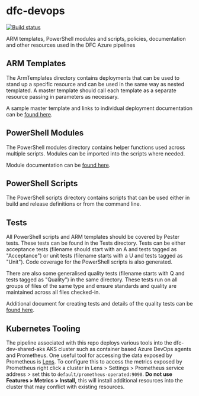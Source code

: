 # dfc-devops

[![Build status](https://sfa-gov-uk.visualstudio.com/Digital%20First%20Careers/_apis/build/status/DFC%20Shared/dfc-devops?branchName=master)](https://sfa-gov-uk.visualstudio.com/Digital%20First%20Careers/_build/latest?definitionId=1301)  

ARM templates, PowerShell modules and scripts, policies, documentation and other resources used in the DFC Azure pipelines

## ARM Templates

The ArmTemplates directory contains deployments that can be used to stand up a specific resource and can be used in the same way as nested templated.
A master template should call each template as a separate resource passing in parameters as necessary.

A sample master template and links to individual deployment documentation can be [found here](ArmTemplates/README.md).

## PowerShell Modules

The PowerShell modules directory contains helper functions used across multiple scripts.
Modules can be imported into the scripts where needed.

Module documentation can be [found here](PSModules/README.md).

## PowerShell Scripts

The PowerShell scripts directory contains scripts that can be used either in build and release definitions or from the command line.

## Tests

All PowerShell scripts and ARM templates should be covered by Pester tests.
These tests can be found in the Tests directory. 
Tests can be either acceptance tests (filename should start with an A and tests tagged as "Acceptance")
or unit tests (filename starts with a U and tests tagged as "Unit").
Code coverage for the PowerShell scripts is also generated.

There are also some generalised quality tests (filename starts with Q and tests tagged as "Quality") in the same directory.
These tests run on all groups of files of the same type and ensure standards and quality are maintained across all files checked-in.

Additional document for creating tests and details of the quality tests can be [found here](ArmTemplates/README.md).

## Kubernetes Tooling

The pipeline associated with this repo deploys various tools into the dfc-dev-shared-aks AKS cluster such as container based Azure DevOps agents and Prometheus.  One useful tool for accessing the data exposed by Prometheus is [Lens](https://k8slens.dev/).  To configure this to access the metrics exposed by Prometheus right click a cluster in Lens > Settings > Prometheus service address > set this to `default/prometheus-operated:9090`.  **Do not use Features > Metrics > Install,** this will install additional resources into the cluster that may conflict with existing resources.
